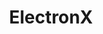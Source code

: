 ---
layout: startup_page
title: "ElectronX"
id: "electronx.com"
permalink: "/electronxelectronx.com04162025/"
website: "https://electronx.com/"
funding_round: "Seed"
funding_amount: "$15M"
investors: "Innovation Endeavors, DCVC, Amplo, BoxGroup, Lightning Capital"
about: "ElectronX is building a modern power market designed to facilitate the U.S. grid's transition to renewable energy sources. The platform offers granular derivatives products to help manage short-term price volatility for power providers, consumers, and clean energy innovators. This helps to smooth the financial path of renewables adoption."
markets: "Energy, Fintech, Financial Services, Renewable Energy"
hq: "Chicago, Illinois, United States"
founded_year: "2022"
linkedin: "https://www.linkedin.com/company/trade-electronx"
twitter: "https://x.com/Trade_ElectronX"
instagram: ""
facebook: ""
crunchbase: "https://www.crunchbase.com/organization/electronx"
pitchbook: "https://pitchbook.com/profiles/company/537130-00"

# SEO Optimization
meta_title: "ElectronX - Seed Funding ($15M)"
meta_description: "ElectronX, ElectronX is building a modern power market designed to facilitate the U.S. grid's transition to renewable energy sources. The platform offers granula..."
meta_keywords: "ElectronX, Energy, Fintech, Financial Services, Renewable Energy, Seed funding"
canonical_url: "https://pkprojectstartups.github.io/projectstartups.com/electronxelectronx.com04162025/"
---